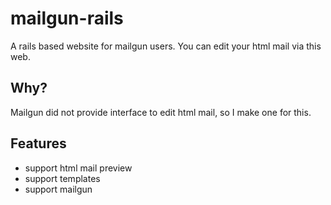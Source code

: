mailgun-rails
=============

A rails based website for mailgun users. You can edit your html mail via this web.

Why?
----
Mailgun did not provide interface to edit html mail, so I make one for this.

Features
----
- support html mail preview
- support templates
- support mailgun
